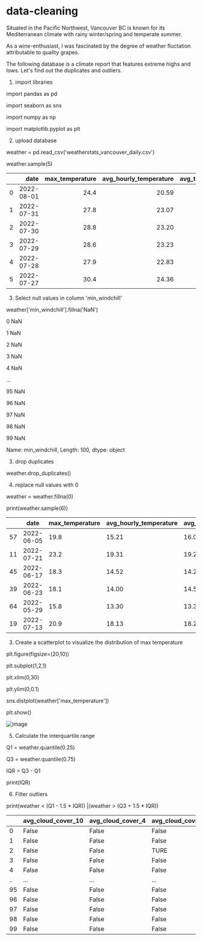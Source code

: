# data-cleaning

Situated in the Pacific Northwest, Vancouver BC is known for its Mediterranean climate with rainy winter/spring and temperate summer.

As a wine-enthusiast, I was fascinated by the degree of weather fluctation attributable to quality grapes.

The following database is a climate report that features extreme highs and lows. Let's find out the duplicates and outliers.

1. import libraries

import pandas as pd

import seaborn as sns

import numpy as np

import matplotlib.pyplot as plt

2. upload database

weather = pd.read_csv('weatherstats_vancouver_daily.csv')

weather.sample(5)

|   |       date | max_temperature | avg_hourly_temperature | avg_temperature | min_temperature | max_humidex | min_windchill | max_relative_humidity | avg_hourly_relative_humidity | avg_relative_humidity | ... | avg_cloud_cover_4 | min_cloud_cover_4 | max_cloud_cover_8 | avg_hourly_cloud_cover_8 | avg_cloud_cover_8 | min_cloud_cover_8 | max_cloud_cover_10 | avg_hourly_cloud_cover_10 | avg_cloud_cover_10 | min_cloud_cover_10 |
|---|-----------:|----------------:|-----------------------:|----------------:|----------------:|------------:|--------------:|----------------------:|-----------------------------:|----------------------:|----:|------------------:|------------------:|------------------:|-------------------------:|------------------:|------------------:|-------------------:|--------------------------:|-------------------:|-------------------:|
| 0 | 2022-08-01 |            24.4 |                  20.59 |           20.60 |            16.8 |        31.0 |           NaN |                   100 |                         85.9 |                  85.0 | ... |               NaN |               NaN |                 8 |                      3.2 |               4.0 |                 0 |                NaN |                       NaN |                NaN |                NaN |
| 1 | 2022-07-31 |            27.8 |                  23.07 |           23.20 |            18.6 |        35.0 |           NaN |                   100 |                         85.6 |                  78.0 | ... |               NaN |               NaN |                 2 |                      0.5 |               1.0 |                 0 |                NaN |                       NaN |                NaN |                NaN |
| 2 | 2022-07-30 |            28.8 |                  23.20 |           23.45 |            18.1 |        36.0 |           NaN |                    99 |                         80.8 |                  76.5 | ... |               NaN |               NaN |                 0 |                      0.0 |               0.0 |                 0 |                NaN |                       NaN |                NaN |                NaN |
| 3 | 2022-07-29 |            28.6 |                  23.23 |           23.40 |            18.2 |        37.0 |           NaN |                    97 |                         82.0 |                  80.0 | ... |               NaN |               NaN |                 1 |                      0.1 |               0.5 |                 0 |                NaN |                       NaN |                NaN |                NaN |
| 4 | 2022-07-28 |            27.9 |                  22.83 |           22.90 |            17.9 |        34.0 |           NaN |                    96 |                         79.8 |                  78.5 | ... |               NaN |               NaN |                 2 |                      0.6 |               1.0 |                 0 |                NaN |                       NaN |                NaN |                NaN |
| 5 | 2022-07-27 |            30.4 |                  24.36 |           24.45 |            18.5 |        37.0 |           NaN |                    95 |                         71.9 |                  71.0 | ... |               NaN |               NaN |                 4 |                      1.6 |               2.0 |                 0 |                NaN |                       NaN |                NaN |                NaN |

3. Select null values in column 'min_windchill'

weather['min_windchill'].fillna('NaN')

0     NaN

1     NaN

2     NaN

3     NaN

4     NaN

... 

95    NaN

96    NaN

97    NaN

98    NaN

99    NaN

Name: min_windchill, Length: 100, dtype: object

3. drop duplicates

weather.drop_duplicates()

4. replace null values with 0

weather = weather.fillna(0)

print(weather.sample(6))

|    | date       | max_temperature | avg_hourly_temperature | avg_temperature | min_temperature | max_humidex | min_windchill | max_relative_humidity | 
|----|------------|-----------------|------------------------|-----------------|-----------------|-------------|---------------|-----------------------|
| 57 | 2022-06-05 | 19.8            | 15.21                  | 16.05           | 57              | 12.3        | 0.0           | 0.0                   | 
| 11 | 2022-07-21 | 23.2            | 19.31                  | 19.25           | 11              | 15.3        | 29.0          | 0.0                   | 
| 45 | 2022-06-17 | 18.3            | 14.52                  | 14.20           | 45              | 10.1        | 0.0           | 0.0                   | 
| 39 | 2022-06-23 | 18.1            | 14.00                  | 14.55           | 39              | 11.0        | 0.0           | 0.0                   | 
| 64 | 2022-05-29 | 15.8            | 13.30                  | 13.35           | 64              | 10.9        | 0.0           | 0.0                   | 
| 19 | 2022-07-13 | 20.9            | 18.13                  | 18.25           | 19              | 15.6        | 0.0           | 0.0                   | 


3. Create a scatterplot to visualize the distribution of max temperature

plt.figure(figsize=(20,10))

plt.subplot(1,2,1)

plt.xlim(0,30)

plt.ylim(0,0.1)

sns.distplot(weather['max_temperature'])

plt.show()

![image](https://user-images.githubusercontent.com/108639250/184941735-b8dcbcca-722c-4699-8492-6f4ada3f6d94.png)


5. Calculate the interquartile range

Q1 = weather.quantile(0.25)

Q3 = weather.quantile(0.75)

IQR = Q3 - Q1

print(IQR)

6. Filter outliers

print(weather < (Q1 - 1.5 * IQR)) |(weather > (Q3 + 1.5 * IQR))

|    | avg_cloud_cover_10 | avg_cloud_cover_4 | avg_cloud_cover_8 | avg_dew_point | avg_health_index |
|----|--------------------|-------------------|-------------------|---------------|------------------|
| 0  | False              | False             | False             | False         | False            |
| 1  | False              | False             | False             | False         | False            |
| 2  | False              | False             | TURE              | False         | False            |
| 3  | False              | False             | False             | False         | False            |
| 4  | False              | False             | False             | False         | False            |
| .. | ...                | ...               | ...               | ...           |                  |
| 95 | False              | False             | False             | False         | False            |
| 96 | False              | False             | False             | False         | False            |
| 97 | False              | False             | False             | False         | False            |
| 98 | False              | False             | False             | False         | False            |
| 99 | False              | False             | False             | False         | False            |



